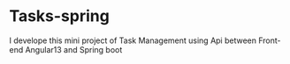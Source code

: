 # Tasks-spring
I develope this mini project of Task Management using Api between Front-end Angular13 and Spring boot
